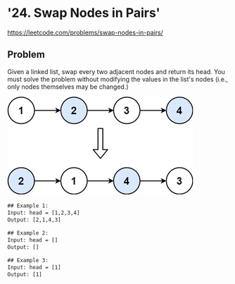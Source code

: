 # '24. Swap Nodes in Pairs'
https://leetcode.com/problems/swap-nodes-in-pairs/

## Problem

Given a linked list, swap every two adjacent nodes and return its head. You must solve the problem without modifying the values in the list's nodes (i.e., only nodes themselves may be changed.)

![Screenshot](swap_ex1.jpeg)

```
## Example 1:
Input: head = [1,2,3,4]
Output: [2,1,4,3]
```

```
## Example 2:
Input: head = []
Output: []
```
```
## Example 3:
Input: head = [1]
Output: [1]
```

